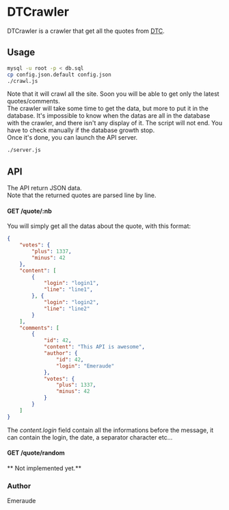 # DTCrawler

DTCrawler is a crawler that get all the quotes from [DTC](http://danstonchat.com).

## Usage

```bash
mysql -u root -p < db.sql
cp config.json.default config.json
./crawl.js
```

Note that it will crawl all the site. Soon you will be able to get only the latest quotes/comments.  
The crawler will take some time to get the data, but more to put it in the database. It's impossible to know when the datas are all in the database with the crawler, and there isn't any display of it. The script will not end. You have to check manually if the database growth stop.  
Once it's done, you can launch the API server.

```bash
./server.js
```

## API

The API return JSON data.  
Note that the returned quotes are parsed line by line.

#### GET /quote/:nb

You will simply get all the datas about the quote, with this format:
```json
{
	"votes": {
		"plus": 1337,
		"minus": 42
	},
	"content": [
		{
			"login": "login1",
			"line": "line1",
		}, {
			"login": "login2",
			"line": "line2"
		}
	],
	"comments": [
		{
			"id": 42,
			"content": "This API is awesome",
			"author": {
				"id": 42,
				"login": "Emeraude"
			},
			"votes": {
				"plus": 1337,
				"minus": 42
			}
		}
	]
}
```

The *content.login* field contain all the informations before the message, it can contain the login, the date, a separator character etc...

#### GET /quote/random

** Not implemented yet.**

### Author

Emeraude
